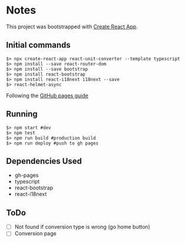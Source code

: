 # Notes

This project was bootstrapped with [Create React App](https://github.com/facebook/create-react-app).

## Initial commands

```console
$> npx create-react-app react-unit-converter --template typescript
$> npm install --save react-router-dom
$> npm install --save bootstrap
$> npm install react-bootstrap
$> npm install react-i18next i18next --save
$> react-helmet-async
```

Following the [GitHub pages guide](https://create-react-app.dev/docs/deployment/#github-pages)

## Running

```console
$> npm start #dev
$> npm test
$> npm run build #production build
$> npm run deploy #push to gh pages
```

## Dependencies Used

- gh-pages
- typescript
- react-bootstrap
- react-i18next

## ToDo

- [ ] Not found if conversion type is wrong (go home button)
- [ ] Conversion page
